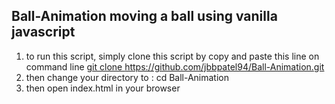 ## Ball-Animation  moving a ball using vanilla javascript </br>
1. to run this script, simply clone this script by copy and paste this line on command line <a href="#">git clone https://github.com/jbbpatel94/Ball-Animation.git</a> </br>
2. then change your directory to : cd Ball-Animation </br>
3. then open index.html in your browser
